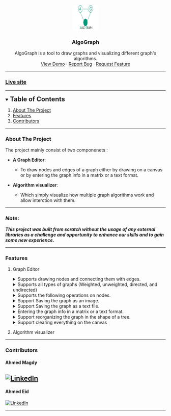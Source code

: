 <p align="center">
  <a href="https://github.com/ahmedhem/AlgoGraph">
    <img src="assets/images/logo.png" alt="Logo" width="80" height="80">
  </a>

<h3 align="center">AlgoGraph</h3>
<p align="center">
AlgoGraph is a tool to draw graphs and visualizing different graph's algorithms.
<br />
<a href="https://ahmedhem.github.io/AlgoGraph/">View Demo</a>
·
<a href="https://github.com/ahmedhem/AlgoGraph/issues">Report Bug</a>
·
<a href="https://github.com/ahmedhem/AlgoGraph/issues">Request Feature</a>
</p>

---


[comment]: <> (refrence links)
[linkedin-shield]: https://img.shields.io/badge/-LinkedIn-black.svg?style=for-the-badge&logo=linkedin&colorB=066
[linkedin-url-e]: https://linkedin.com/in/ahmedeid12
[linkedin-url-m]: https://linkedin.com/in/eng-ahmedmagdy

### [Live site](https://ahmedhem.github.io/AlgoGraph/)

---
<!-- TABLE OF CONTENTS -->
<details open="open">
  <summary><span style="font-weight:bolder; font-size: 20px ">Table of Contents</span></summary>
  <ol>
    <li>
      <a href="#about-the-project">About The Project</a>
        <li><a href="#features">Features</a></li>
        <li><a href="#Contributors">Contributors</a></li>
    </li>
  </ol>
</details>

----

<!-- ABOUT THE PROJECT -->
### About The Project

The project mainly consist of two componenets : 
- **A Graph Editor**: 
  - To draw nodes and edges of a graph either by drawing on a canvas or by entering the graph info in a matrix or a text format.
   

- **Algorithm visualizer**:  
  - Which simply visualize how multiple graph algorithms work and allow interction with them.
---
### **_Note_**:
**_This project was built from scratch without the usage of any external libraries as a 
challenge and opportunity to enhance our skills and to gain some new experience._**

---

### Features
1. Graph Editor
    
      <details>
      <summary>
      Supports drawing nodes and connecting them with edges.
      </summary>

      ![](assets/Tutorials/add%20nodes,%20edges%20,and%20you%20can%20also%20view%20edge%60s%20info.gif)

      </details>

      <details>
      <summary>
      Supports all types of graphs (Weighted, unweighted, directed, and undirected)
      </summary>

      - ![](assets/Tutorials/)

      </details>

      <details>
      <summary>
      Supports the following operations on nodes.
      </summary>

      <details>
      <summary>
      Moving and Deletion
      </summary>
   
      - ![](assets/Tutorials/move,%20delete%20nodes.gif)
      </details>

      <details>
      <summary>
      Change size and color
      </summary>

      - ![](assets/Tutorials/change%20a%20node%20color%20or%20its%20size.gif)

      </details>
      </details>

    <details>
      <summary>
      Support Saving the graph as an image.
      </summary>

      - ![](./assets/Tutorials/save%20your%20graph%20as%20image.gif)

    </details>
    <details>
      <summary>
      Support Saving the graph as a text file.
      </summary>

     - ![](./assets/Tutorials/save%20your%20graph%20as%20text.gif)

     </details>
     
     <details>
          <summary>
          Entering the graph info in a matrix or a text format.
          </summary>

   - ![](./assets/Tutorials/)

     </details>

      <details>
          <summary>
          Support reorganizing the graph in the shape of a tree.
          </summary>

     - ![](./assets/Tutorials/Draw%20AS%20Tree.gif)

      </details>

      <details>
          <summary>
          Support clearing everything on the canvas
          </summary>

     - ![](./assets/Tutorials/Clear%20Canvas.gif)

      </details>


2. Algorithm visualizer
    <!-- - ...... (TODO) -->
    
---
### Contributors

#### Ahmed Magdy
[![LinkedIn][linkedin-shield]][linkedin-url-m]
----

#### Ahmed Eid
[![LinkedIn][linkedin-shield]][linkedin-url-e]

----
